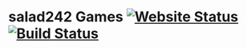 # salad242 Games [![Website Status](https://img.shields.io/website/https/games.salad242.gq.svg)](https://games.salad242.gq) [![Build Status](https://travis-ci.org/Kore-Development/salad242-web-games.svg?branch=master)](https://travis-ci.org/Kore-Development/salad242-web-games)
